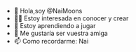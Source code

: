 - 👋 Hola,soy @NaiMoons
- 👍🏻 Estoy interesada en conocer y crear
- 🌱 Estoy aprendiendo a jugar
- 💞️ Me gustaría ser vuestra amiga
- 📫 Como recordarme: Nai

<!---
NaiMoons/NaiMoons is a ✨ special ✨ repository because its `README.md` (this file) appears on your GitHub profile.
You can click the Preview link to take a look at your changes.
--->
